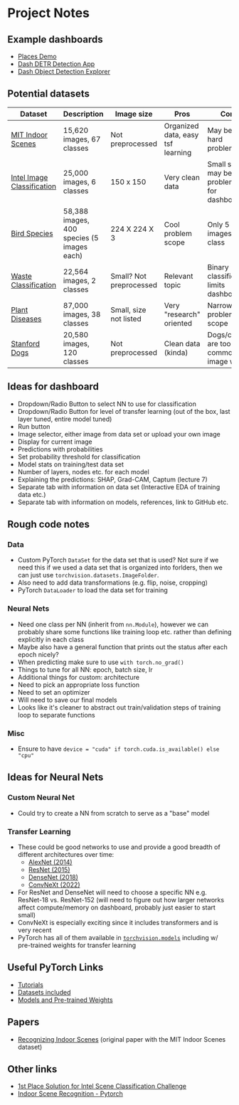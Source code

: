 # Project Notes

## Example dashboards

- [Places Demo](http://places2.csail.mit.edu/demo.html)
- [Dash DETR Detection App](https://dash.gallery/dash-detr/)
- [Dash Object Detection Explorer](https://dash.gallery/dash-object-detection/)

## Potential datasets

| Dataset                                                                                    | Description                                | Image size              | Pros                              | Cons                                         |
|--------------------------------------------------------------------------------------------|--------------------------------------------|-------------------------|-----------------------------------|----------------------------------------------|
| [MIT Indoor Scenes](https://www.kaggle.com/itsahmad/indoor-scenes-cvpr-2019)               | 15,620 images, 67 classes                  | Not preprocessed        | Organized data, easy tsf learning | May be very hard problem                     |
| [Intel Image Classification](https://www.kaggle.com/puneet6060/intel-image-classification) | 25,000 images, 6 classes                   | 150 x 150               | Very clean data                   | Small size may be problematic for dashboard? |
| [Bird Species](https://www.kaggle.com/gpiosenka/100-bird-species)                          | 58,388 images, 400 species (5 images each) | 224 X 224 X 3           | Cool problem scope                | Only 5 images per class                      |
| [Waste Classification](https://www.kaggle.com/techsash/waste-classification-data)          | 22,564 images, 2 classes                   | Small? Not preprocessed | Relevant topic                    | Binary classification limits dashboard       |
| [Plant Diseases](https://www.kaggle.com/vipoooool/new-plant-diseases-dataset)              | 87,000 images, 38 classes                  | Small, size not listed  | Very "research" oriented          | Narrow problem scope                         |
| [Stanford Dogs](http://vision.stanford.edu/aditya86/ImageNetDogs/)                         | 20,580 images, 120 classes                 | Not preprocessed        | Clean data (kinda)                | Dogs/cats are too common for image work      |

## Ideas for dashboard

- Dropdown/Radio Button to select NN to use for classification
- Dropdown/Radio Button for level of transfer learning (out of the box, last layer tuned, entire model tuned)
- Run button
- Image selector, either image from data set or upload your own image
- Display for current image
- Predictions with probabilities
- Set probability threshold for classification
- Model stats on training/test data set
- Number of layers, nodes etc. for each model
- Explaining the predictions: SHAP, Grad-CAM, Captum (lecture 7)
- Separate tab with information on data set (Interactive EDA of training data etc.)
- Separate tab with information on models, references, link to GitHub etc.

## Rough code notes

### Data

- Custom PyTorch `DataSet` for the data set that is used?  Not sure if we need this if we used a data set that is organized into forlders, then we can just use `torchvision.datasets.ImageFolder`.
- Also need to add data transformations (e.g. flip, noise, cropping)
- PyTorch `DataLoader` to load the data set for training

### Neural Nets

- Need one class per NN (inherit from `nn.Module`), however we can probably share some functions like training loop etc. rather than defining explicitly in each class
- Maybe also have a general function that prints out the status after each epoch nicely?
- When predicting make sure to use `with torch.no_grad()`
- Things to tune for all NN: epoch, batch size, lr
- Additional things for custom: architecture
- Need to pick an appropriate loss function
- Need to set an optimizer
- Will need to save our final models
- Looks like it's cleaner to abstract out train/validation steps of training loop to separate functions

### Misc

- Ensure to have `device = "cuda" if torch.cuda.is_available() else "cpu"`

## Ideas for Neural Nets

### Custom Neural Net

- Could try to create a NN from scratch to serve as a "base" model

### Transfer Learning

- These could be good networks to use and provide a good breadth of different architectures over time:
  - [AlexNet (2014)](https://arxiv.org/abs/1404.5997)
  - [ResNet (2015)](https://arxiv.org/abs/1512.03385)
  - [DenseNet (2018)](https://arxiv.org/abs/1608.06993)
  - [ConvNeXt (2022)](https://arxiv.org/abs/2201.03545)
- For ResNet and DenseNet will need to choose a specific NN e.g. ResNet-18 vs. ResNet-152 (will need to figure out how larger networks affect compute/memory on dashboard, probably just easier to start small)
- ConvNeXt is especially exciting since it includes transformers and is very recent
- PyTorch has all of them available in [`torchvision.models`](https://pytorch.org/vision/stable/models.html) including w/ pre-trained weights for transfer learning

## Useful PyTorch Links

- [Tutorials](https://pytorch.org/tutorials/index.html)
- [Datasets included](https://pytorch.org/vision/stable/datasets.html)
- [Models and Pre-trained Weights](https://pytorch.org/vision/stable/models.html)

## Papers

- [Recognizing Indoor Scenes](http://people.csail.mit.edu/torralba/publications/indoor.pdf) (original paper with the MIT Indoor Scenes dataset)

## Other links

- [1st Place Solution for Intel Scene Classification Challenge](https://medium.com/@afzalsayed96/1st-place-solution-for-intel-scene-classification-challenge-c95cf941f8ed)
- [Indoor Scene Recognition - Pytorch](https://www.kaggle.com/kshitijmohan/indoor-scene-recognition-pytorch)
